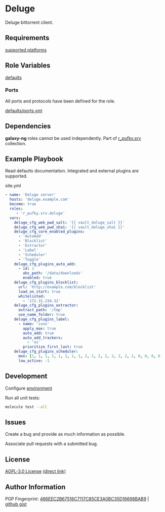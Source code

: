 # Deluge
Deluge bittorrent client.

## Requirements
[supported platforms](https://github.com/r-pufky/ansible_deluge/blob/main/meta/main.yml)

## Role Variables
[defaults](https://github.com/r-pufky/ansible_deluge/tree/main/defaults/main)

### Ports
All ports and protocols have been defined for the role.

[defaults/ports.yml](https://github.com/r-pufky/ansible_deluge/blob/main/defaults/main/ports.yml)

## Dependencies
**galaxy-ng** roles cannot be used independently. Part of
[r_pufky.srv](https://github.com/r-pufky/ansible_collection_srv) collection.

## Example Playbook
Read defaults documentation. Integrated and external plugins are supported.

site.yml
``` yaml
- name: 'Deluge server'
  hosts: 'deluge.example.com'
  become: true
  roles:
     - 'r_pufky.srv.deluge'
  vars:
    deluge_cfg_web_pwd_salt: '{{ vault_deluge_salt }}'
    deluge_cfg_web_pwd_sha1: '{{ vault_deluge_sha1 }}'
    deluge_cfg_core_enabled_plugins:
      - 'AutoAdd'
      - 'Blocklist'
      - 'Extractor'
      - 'Label'
      - 'Scheduler'
      - 'Toggle'
    deluge_cfg_plugins_auto_add:
      - id: 1
        abs_path: '/data/downloads'
        enabled: true
    deluge_cfg_plugins_blocklist:
      url: 'http://example.com/blocklist'
      load_on_start: true
      whitelisted:
        - '172.31.234.32'
    deluge_cfg_plugins_extractor:
      extract_path: '/tmp'
      use_name_folder: true
    deluge_cfg_plugins_label:
      - name: 'isos'
        apply_max: true
        auto_add: true
        auto_add_trackers:
          - 'os'
        prioritize_first_last: true
    deluge_cfg_plugins_scheduler:
      mon: [1, 1, 1, 1, 1, 1, 1, 1, 2, 2, 2, 2, 2, 2, 2, 2, 0, 0, 0, 0, 0, 0, 0, 0]
      low_active: -1
```

## Development
Configure [environment](https://github.com/r-pufky/ansible_collection_srv/blob/main/docs/dev/environment/README.md)

Run all unit tests:
``` bash
molecule test --all
```

## Issues
Create a bug and provide as much information as possible.

Associate pull requests with a submitted bug.

## License
[AGPL-3.0 License](https://www.tldrlegal.com/license/gnu-affero-general-public-license-v3-agpl-3-0)
 [(direct link)](https://github.com/r-pufky/ansible_deluge/blob/main/LICENSE)

## Author Information
PGP Fingerprint: [466EEC2B67516C7117C85CE3A0BC35D16698BAB9](https://keys.openpgp.org/vks/v1/by-fingerprint/466EEC2B67516C7117C85CE3A0BC35D16698BAB9)
| [github gist](https://gist.github.com/r-pufky/a8df36977c55b5bb20829267c4c49d22)
